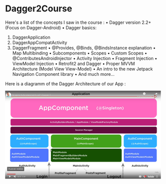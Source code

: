 # Dagger2Course

Here's a list of the concepts I saw in the course :
•	Dagger version 2.2+ (Focus on Dagger-Android)
•	Dagger basics: 
1.	DaggerApplication
2.	DaggerAppCompatActivity 
3.	DaggerFragment
•	@Provides, @Binds, @BindsInstance explanation
•	Map Multibinding
•	Subcomponents
•	Scopes
•	Custom Scopes
•	@ContributesAndroidInjector
•	Activity Injection
•	Fragment Injection
•	ViewModel Injection
•	Retrofit2 and Dagger
•	Proper MVVM Architecture (Model View View-Model)
•	An intro to the new Jetpack Navigation Component library
•	And much more...

Here is a diagramm of the Dagger Architecture of our App : 
 
 ![Dagger App diagram](dagger.png) 

